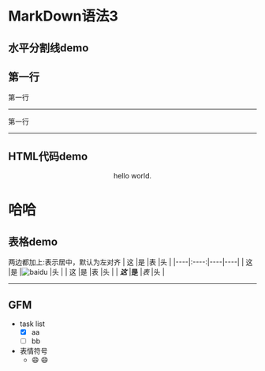 # MarkDown语法3
## 水平分割线demo
第一行
---
第一行
***
第一行
___

## HTML代码demo
<p align='center'>hello world.</p>
<h1>哈哈</h1>

## 表格demo
两边都加上:表示居中，默认为左对齐
| 这     |是       |表       |头        |
|----|:----:|----|----|
| 这     |是       |![baidu][baidu_logo]       |头        |
| 这     |是       |表       |头        |
| ***这***     |**是**       |*表*      |头        |
***


## GFM
- task list
  - [x] aa
  - [ ] bb
- 表情符号
  - :smile:
:smile:

<!--这个是注释-->
[baidu_logo]:https://timgsa.baidu.com/timg?image&quality=80&size=b9999_10000&sec=1502687968157&di=0c8b12b9630c5a93ae34b4327b3412e2&imgtype=0&src=http%3A%2F%2Fgb.cri.cn%2Fmmsource%2Fimages%2F2008%2F02%2F13%2Fei080213005.jpg

